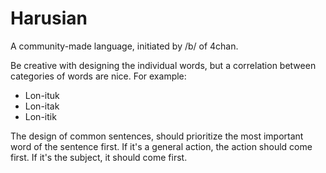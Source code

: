 Harusian
========

A community-made language, initiated by /b/ of 4chan.

Be creative with designing the individual words, but a correlation between categories of words are nice. For example:
* Lon-ituk
* Lon-itak
* Lon-itik

The design of common sentences, should prioritize the most important word of the sentence first. If it's a general action, the action should come first. If it's the subject, it should come first.
